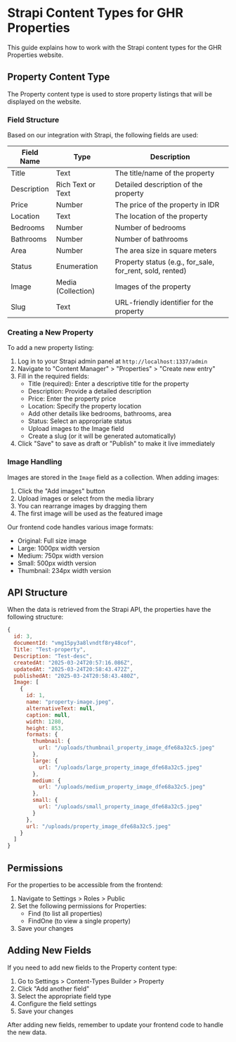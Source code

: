 # Strapi Content Types for GHR Properties

This guide explains how to work with the Strapi content types for the GHR Properties website.

## Property Content Type

The Property content type is used to store property listings that will be displayed on the website.

### Field Structure

Based on our integration with Strapi, the following fields are used:

| Field Name | Type | Description |
|------------|------|-------------|
| Title | Text | The title/name of the property |
| Description | Rich Text or Text | Detailed description of the property |
| Price | Number | The price of the property in IDR |
| Location | Text | The location of the property |
| Bedrooms | Number | Number of bedrooms |
| Bathrooms | Number | Number of bathrooms |
| Area | Number | The area size in square meters |
| Status | Enumeration | Property status (e.g., for_sale, for_rent, sold, rented) |
| Image | Media (Collection) | Images of the property |
| Slug | Text | URL-friendly identifier for the property |

### Creating a New Property

To add a new property listing:

1. Log in to your Strapi admin panel at `http://localhost:1337/admin`
2. Navigate to "Content Manager" > "Properties" > "Create new entry"
3. Fill in the required fields:
   - Title (required): Enter a descriptive title for the property
   - Description: Provide a detailed description
   - Price: Enter the property price
   - Location: Specify the property location
   - Add other details like bedrooms, bathrooms, area
   - Status: Select an appropriate status
   - Upload images to the Image field
   - Create a slug (or it will be generated automatically)
4. Click "Save" to save as draft or "Publish" to make it live immediately

### Image Handling

Images are stored in the `Image` field as a collection. When adding images:

1. Click the "Add images" button
2. Upload images or select from the media library
3. You can rearrange images by dragging them
4. The first image will be used as the featured image

Our frontend code handles various image formats:
- Original: Full size image
- Large: 1000px width version
- Medium: 750px width version
- Small: 500px width version
- Thumbnail: 234px width version

## API Structure

When the data is retrieved from the Strapi API, the properties have the following structure:

```javascript
{
  id: 3,
  documentId: "vmg15py3a8lvndtf8ry48cof",
  Title: "Test-property",
  Description: "Test-desc",
  createdAt: "2025-03-24T20:57:16.086Z",
  updatedAt: "2025-03-24T20:58:43.472Z",
  publishedAt: "2025-03-24T20:58:43.480Z",
  Image: [
    {
      id: 1,
      name: "property-image.jpeg",
      alternativeText: null,
      caption: null,
      width: 1280,
      height: 853,
      formats: {
        thumbnail: {
          url: "/uploads/thumbnail_property_image_dfe68a32c5.jpeg"
        },
        large: {
          url: "/uploads/large_property_image_dfe68a32c5.jpeg"
        },
        medium: {
          url: "/uploads/medium_property_image_dfe68a32c5.jpeg"
        },
        small: {
          url: "/uploads/small_property_image_dfe68a32c5.jpeg"
        }
      },
      url: "/uploads/property_image_dfe68a32c5.jpeg"
    }
  ]
}
```

## Permissions

For the properties to be accessible from the frontend:

1. Navigate to Settings > Roles > Public
2. Set the following permissions for Properties:
   - Find (to list all properties)
   - FindOne (to view a single property)
3. Save your changes

## Adding New Fields

If you need to add new fields to the Property content type:

1. Go to Settings > Content-Types Builder > Property
2. Click "Add another field"
3. Select the appropriate field type
4. Configure the field settings
5. Save your changes

After adding new fields, remember to update your frontend code to handle the new data. 